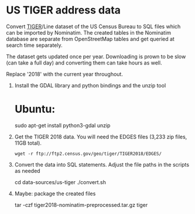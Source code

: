 # US TIGER address data

Convert [TIGER](https://www.census.gov/geo/maps-data/data/tiger.html)/Line dataset of the US Census Bureau to SQL files which can be imported by Nominatim. The created tables in the Nominatim database are separate from OpenStreetMap tables and get queried at search time separately.

The dataset gets updated once per year. Downloading is prown to be slow (can take a full day) and converting them can take hours as well.

Replace '2018' with the current year throughout.

  1. Install the GDAL library and python bindings and the unzip tool

        # Ubuntu:
        sudo apt-get install python3-gdal unzip

  2. Get the TIGER 2018 data. You will need the EDGES files
     (3,233 zip files, 11GB total).

         wget -r ftp://ftp2.census.gov/geo/tiger/TIGER2018/EDGES/

  3. Convert the data into SQL statements. Adjust the file paths in the scripts as needed

        cd data-sources/us-tiger
        ./convert.sh <input-path> <output-path>

  4. Maybe: package the created files

        tar -czf tiger2018-nominatim-preprocessed.tar.gz tiger
